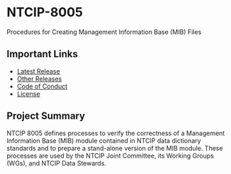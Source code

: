 # NTCIP-8005

Procedures for Creating Management Information Base (MIB) Files

## Important Links

- [Latest Release](https://ite-org.github.io/NTCIP-8005/latest/)
- [Other Releases](https://github.com/ite-org/NTCIP-8005/releases)
- [Code of Conduct](CODE_OF_CONDUCT.md)
- [License](LICENSE.md)

## Project Summary

NTCIP 8005 defines processes to verify the correctness of a Management Information Base (MIB) module contained in NTCIP data dictionary standards and to prepare a stand-alone version of the MIB  module. These processes are used by the NTCIP Joint Committee, its Working Groups (WGs), and NTCIP Data Stewards.
